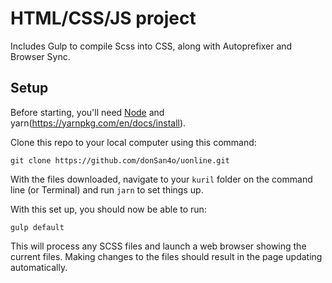 # HTML/CSS/JS project

Includes Gulp to compile Scss into CSS, along with Autoprefixer and Browser Sync.

## Setup

Before starting, you'll need [Node](https://nodejs.org/) and yarn(https://yarnpkg.com/en/docs/install).

Clone this repo to your local computer using this command:

    git clone https://github.com/donSan4o/uonline.git

With the files downloaded, navigate to your `kuril` folder on the command line (or Terminal) and run `jarn` to set things up.

With this set up, you should now be able to run:

    gulp default

This will process any SCSS files and launch a web browser showing the current files. Making changes to the files should result in the page updating automatically.

